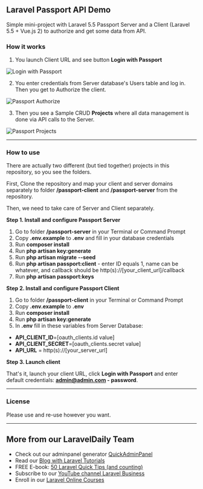 ## Laravel Passport API Demo

Simple mini-project with Laravel 5.5 Passport Server and a Client (Laravel 5.5 + Vue.js 2) to authorize and get some data from API.

### How it works

1. You launch Client URL and see button **Login with Passport**

![Login with Passport](https://laraveldaily.com/wp-content/uploads/2018/11/passport-client1.png)

2. You enter credentials from Server database's Users table and log in. Then you get to Authorize the client.

![Passport Authorize](https://laraveldaily.com/wp-content/uploads/2018/11/passport-client2.png)

3. Then you see a Sample CRUD **Projects** where all data management is done via API calls to the Server.

![Passport Projects](https://laraveldaily.com/wp-content/uploads/2018/11/passport-client3.png)

---

### How to use

There are actually two different (but tied together) projects in this repository, so you see the folders.

First, Clone the repository and map your client and server domains separately to folder **/passport-client** and **/passport-server** from the repository.

Then, we need to take care of Server and Client separately.

**Step 1. Install and configure Passport Server**

1. Go to folder **/passport-server** in your Terminal or Command Prompt
2. Copy **.env.example** to **.env** and fill in your database credentials
3. Run **composer install**
4. Run **php artisan key:generate**
5. Run **php artisan migrate --seed**
6. Run **php artisan passport:client** - enter ID equals 1, name can be whatever, and callback should be http(s)://[your_client_url]/callback
7. Run **php artisan passport:keys**

**Step 2. Install and configure Passport Client**

1. Go to folder **/passport-client** in your Terminal or Command Prompt
2. Copy **.env.example** to **.env**
3. Run **composer install**
4. Run **php artisan key:generate**
5. In **.env** fill in these variables from Server Database: 
* **API_CLIENT_ID**=[oauth_clients.id value]
* **API_CLIENT_SECRET**=[oauth_clients.secret value]
* **API_URL** = http(s)://[your_server_url]

**Step 3. Launch client**

That's it, launch your client URL, click **Login with Passport** and enter default credentials: **admin@admin.com - password**.

---

### License

Please use and re-use however you want.

---

## More from our LaravelDaily Team

- Check out our adminpanel generator [QuickAdminPanel](https://quickadminpanel.com) 
- Read our [Blog with Laravel Tutorials](https://laraveldaily.com)
- FREE E-book: [50 Laravel Quick Tips (and counting)](https://laraveldaily.com/free-e-book-40-laravel-quick-tips-and-counting/)
- Subscribe to our [YouTube channel Laravel Business](https://www.youtube.com/channel/UCTuplgOBi6tJIlesIboymGA)
- Enroll in our [Laravel Online Courses](https://laraveldaily.teachable.com/)
